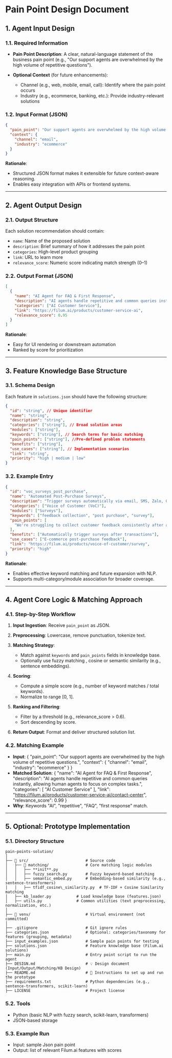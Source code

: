 # Pain Point Design Document

## 1. Agent Input Design

### 1.1. Required Information

- **Pain Point Description**: A clear, natural-language statement of the business pain point (e.g., "Our support agents are overwhelmed by the high volume of repetitive questions").
- **Optional Context** (for future enhancements):

  - Channel (e.g., web, mobile, email, call): Identify where the pain point occurs
  - Industry (e.g., ecommerce, banking, etc.): Provide industry-relevant solutions

### 1.2. Input Format (JSON)

```json
{
  "pain_point": "Our support agents are overwhelmed by the high volume of repetitive questions.",
  "context": {
    "channel": "email",
    "industry": "ecommerce"
  }
}
```

**Rationale**:

- Structured JSON format makes it extensible for future context-aware reasoning.
- Enables easy integration with APIs or frontend systems.

---

## 2. Agent Output Design

### 2.1. Output Structure

Each solution recommendation should contain:

- `name`: Name of the proposed solution
- `description`: Brief summary of how it addresses the pain point
- `categories`: High-level product grouping
- `link`: URL to learn more
- `relevance_score`: Numeric score indicating match strength (0–1)

### 2.2. Output Format (JSON)

```json
[
  {
    "name": "AI Agent for FAQ & First Response",
    "description": "AI agents handle repetitive and common queries instantly, allowing human agents to focus on complex tasks.",
    "categories": ["AI Customer Service"],
    "link": "https://filum.ai/products/customer-service-ai",
    "relevance_score": 0.95
  }
]
```

**Rationale**:

- Easy for UI rendering or downstream automation
- Ranked by score for prioritization

---

## 3. Feature Knowledge Base Structure

### 3.1. Schema Design

Each feature in `solutions.json` should have the following structure:

```json
{
  "id": "string", // Unique identifier
  "name": "string",
  "description": "string",
  "categories": ["string"], // Broad solution areas
  "modules": ["string"],
  "keywords": ["string"], // Search terms for basic matching
  "pain_points": ["string"], //Pre-defined problem statements
  "benefits": ["string"],
  "use_cases": ["string"], // Implementation scenarios
  "link": "string",
  "priority": "high | medium | low"
}
```

### 3.2. Example Entry

```json
{
  "id": "voc_surveys_post_purchase",
  "name": "Automated Post-Purchase Surveys",
  "description": "Trigger surveys automatically via email, SMS, Zalo, QR, POS, or web after a transaction to collect timely customer feedback.",
  "categories": ["Voice of Customer (VoC)"],
  "modules": ["Surveys"],
  "keywords": ["feedback collection", "post purchase", "survey"],
  "pain_points": [
    "We're struggling to collect customer feedback consistently after a purchase"
  ],
  "benefits": ["Automatically trigger surveys after transactions"],
  "use_cases": ["E-commerce post-purchase feedback"],
  "link": "https://filum.ai/products/voice-of-customer/survey",
  "priority": "high"
}
```

**Rationale**:

- Enables effective keyword matching and future expansion with NLP.
- Supports multi-category/module association for broader coverage.

---

## 4. Agent Core Logic & Matching Approach

### 4.1. Step-by-Step Workflow

1. **Input Ingestion**: Receive `pain_point` as JSON.
2. **Preprocessing**: Lowercase, remove punctuation, tokenize text.
3. **Matching Strategy**:

   - Match against `keywords` and `pain_points` fields in knowledge base.
   - Optionally use fuzzy matching , cosine or semantic similarity (e.g., sentence embeddings).

4. **Scoring**:

   - Compute a simple score (e.g., number of keyword matches / total keywords).
   - Normalize to range \[0, 1].

5. **Ranking and Filtering**:

   - Filter by a threshold (e.g., relevance_score > 0.6).
   - Sort descending by score.

6. **Return Output**: Format and deliver structured solution list.

### 4.2. Matching Example

- **Input**: {
  "pain_point": "Our support agents are overwhelmed by the high volume of repetitive questions.",
  "context": {
  "channel": "email",
  "industry": "ecommerce"
  }
  }
- **Matched Solution**: {
  "name": "AI Agent for FAQ & First Response",
  "description": "AI agents handle repetitive and common queries instantly, allowing human agents to focus on complex tasks.",
  "categories": [
  "AI Customer Service"
  ],
  "link": "https://filum.ai/products/customer-service-ai/contact-center",
  "relevance_score": 0.99
  }
- **Why**: Keywords "AI", "repetitive", "FAQ", "first response" match.

---

## 5. Optional: Prototype Implementation

### 5.1. Directory Structure

```
pain-points-solution/
│
├── 📁 src/                         # Source code
│   ├── 📁 matching/                # Core matching logic modules
│   │   ├── **init**.py
│   │   ├── fuzzy_search.py        # Fuzzy keyword-based matching
│   │   ├── semantic_embed.py      # Embedding-based similarity (e.g., sentence-transformers)
│   │   ├── tfidf_cosine\_similarity.py  # TF-IDF + Cosine Similarity matching
│   ├── kb_loader.py           # Load knowledge base (features.json)
│   ├── utils.py               # Common utilities (text preprocessing, normalization, etc.)
│
├── 📁 venv/                        # Virtual environment (not committed)
│
├── .gitignore                     # Git ignore rules
├── categories.json                # Optional: categories/taxonomy for features (grouping, metadata)
├── input_examples.json            # Sample pain points for testing
├── solutions.json                 # Feature knowledge base (Filum.ai solutions)
├── main.py                        # Entry point script to run the agent
├── DESIGN.md                      # 💡 Design document (Input/Output/Matching/KB Design)
├── README.md                      # 📘 Instructions to set up and run the prototype
├── requirements.txt               # Python dependencies (e.g., sentence-transformers, scikit-learn)
├── LICENSE                        # Project license
```

### 5.2. Tools

- Python (basic NLP with fuzzy search, scikit-learn, transformers)
- JSON-based storage

### 5.3. Example Run

- Input: sample Json pain point
- Output: list of relevant Filum.ai features with scores
